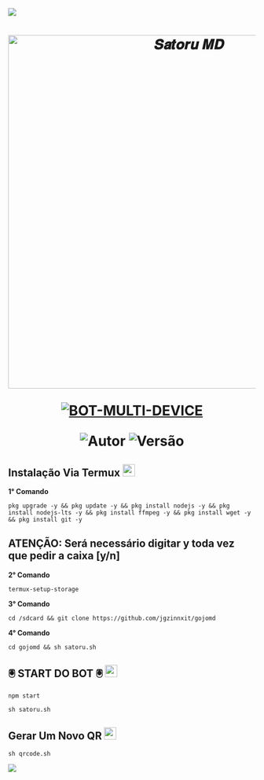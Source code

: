 <img src="https://readme-typing-svg.herokuapp.com/?font=mono&size=30&duration=4000&color=FF0000&center=falso&vCenter=falso&lines=🚫+𝐍𝐄𝐖+𝑺𝒂𝒕𝒐𝒓𝒖-𝑴𝑫+𝐕1+🚫;☪️+𝐎𝐅𝐂+𝐔𝐏𝐃𝐀𝐓𝐄+☪️;@Jot4_modz">      

<h1 align="center">
<p>
<img src= "https://telegra.ph/file/deb15c7200f306c2300de.jpg" alt="𝑺𝒂𝒕𝒐𝒓𝒖 𝑴𝑫" width="720">
</p>

<p align="center">
<a href="#"><img title="BOT-MULTI-DEVICE" src="https://img.shields.io/badge/BOT•MULTI•DEVICE-blue?&style=for-the-badge"></a>
</p>

<p align="center">
<img title="Autor" src="https://img.shields.io/badge/Autor-@jot4_modz-orange.svg?style=for-the-badge&logo=github"></a>
<img title="Versão" src="https://img.shields.io/badge/Versão-4.2.3-orange.svg?style=for-the-badge&logo=github"></a>
</p>

## Instalação Via Termux  <img src="https://user-images.githubusercontent.com/108157095/182052725-6568419a-6a9f-490a-85ea-90b94af694fe.png" height="25px">
**1° Comando**
```
pkg upgrade -y && pkg update -y && pkg install nodejs -y && pkg install nodejs-lts -y && pkg install ffmpeg -y && pkg install wget -y && pkg install git -y
```
**ATENÇÃO:**
Será necessário digitar y toda vez que pedir a caixa [y/n]
---------------------------

**2° Comando**
```
termux-setup-storage
```
**3° Comando**
```
cd /sdcard && git clone https://github.com/jgzinnxit/gojomd
```
**4° Comando**
```
cd gojomd && sh satoru.sh
```

## 🖲️ START DO BOT 🖲️ <img src="https://user-images.githubusercontent.com/108157095/182053901-78e4a217-51ba-42a3-8ec5-38ed978ad752.png" height="25px">
```
npm start
```
```
sh satoru.sh
```
## Gerar Um Novo QR  <img src="https://user-images.githubusercontent.com/108157095/182053978-d1a08952-4625-4e3f-b469-c8ebe4f22ac8.png" height="25px">
```
sh qrcode.sh
```

<img src="https://readme-typing-svg.herokuapp.com/?font=mono&size=30&duration=4000&color=FF0000&center=falso&vCenter=falso&lines=☯️+𝐒𝐚𝐭𝐨𝐫𝐮+𝐒𝐘𝐒𝐓𝐄𝐌+☯️"> 